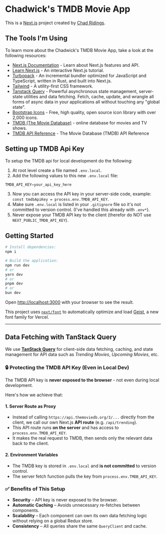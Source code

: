 # Chadwick's TMDB Movie App

This is a [Next.js](https://nextjs.org) project created by [Chad Ridings](https://github.com/ChadRidings).

## The Tools I'm Using

To learn more about the Chadwick's TMDB Movie App, take a look at the following resources:

- [Next.js Documentation](https://nextjs.org/docs) - Learn about Next.js features and API.
- [Learn Next.js](https://nextjs.org/learn) - An interactive Next.js tutorial.
- [Turbopack](https://nextjs.org/docs/app/api-reference/turbopack) - An incremental bundler optimized for JavaScript and TypeScript, written in Rust, and built into Next.js.
- [Tailwind](https://tailwindcss.com/docs/installation/using-vite) - A utility-first CSS framework.
- [Tanstack Query](https://tanstack.com/query/latest) - Powerful asynchronous state management, server-state utilities and data fetching. Fetch, cache, update, and wrangle all forms of async data in your applications all without touching any "global state".
- [Bootstrap Icons](https://icons.getbootstrap.com/) - Free, high quality, open source icon library with over 2,000 icons.
- [TMDB (The Movie Database)](https://www.themoviedb.org/) - online database for movies and TV shows.
- [TMDB API Reference](https://developer.themoviedb.org/reference/intro/getting-started) - The Movie Database (TMDB) API Reference

## Setting up TMDB Api Key

To setup the TMDB api for local development do the following:

1. At root level create a file named `.env.local`.
2. Add the following values to this new `.env.local` file:
```javascript
TMDB_API_KEY=your_api_key_here
```
3. Now you can access the API key in your server-side code, example: `const tmdbApiKey = process.env.TMDB_API_KEY`.
4. Make sure `.env.local` is listed in your `.gitignore` file so it's not committed to version control. (I've handled this already with `.env*`).
5. Never expose your TMDB API key to the client (therefor do NOT use `NEXT_PUBLIC_TMDB_API_KEY`).

## Getting Started

```bash
# Install dependencies:
npm i
```

```bash
# Build the application:
npm run dev
# or
yarn dev
# or
pnpm dev
# or
bun dev
```

Open [http://localhost:3000](http://localhost:3000) with your browser to see the result.

This project uses [`next/font`](https://nextjs.org/docs/app/building-your-application/optimizing/fonts) to automatically optimize and load [Geist](https://vercel.com/font), a new font family for Vercel.

---

## Data Fetching with TanStack Query

We use **[TanStack Query](https://tanstack.com/query/latest)** for client-side data fetching, caching, and state management for API data such as *Trending Movies*, *Upcoming Movies*, etc.

### 🔒 Protecting the TMDB API Key (Even in Local Dev)

The TMDB API key is **never exposed to the browser** - not even during local development.  

Here's how we achieve that:

#### 1. Server Route as Proxy
- Instead of calling `https://api.themoviedb.org/3/...` directly from the client, we call our own Next.js **API route** (e.g. `/api/trending`).
- This API route runs **on the server** and has access to `process.env.TMDB_API_KEY`.
- It makes the real request to TMDB, then sends only the relevant data back to the client.

#### 2. Environment Variables
- The TMDB key is stored in `.env.local` and **is not committed** to version control.
- The server fetch function pulls the key from `process.env.TMDB_API_KEY`.

### ✅ Benefits of This Setup
- **Security** – API key is never exposed to the browser.
- **Automatic Caching** – Avoids unnecessary re-fetches between components.
- **Scalability** – Each component can own its own data fetching logic without relying on a global Redux store.
- **Consistency** – All queries share the same `QueryClient` and cache.


